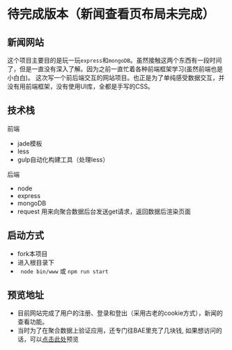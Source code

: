 # 待完成版本（新闻查看页布局未完成）
## 新闻网站
  这个项目主要目的是玩一玩`express`和`mongoDB`。虽然接触这两个东西有一段时间了，但是一直没有深入了解。因为之前一直忙着各种前端框架学习(虽然前端也是小白白)。
  这次写一个前后端交互的网站项目。也正是为了单纯感受数据交互，并没有用前端框架，没有使用UI库，全都是手写的CSS。

## 技术栈

前端
* jade模板
* less
* gulp自动化构建工具（处理less）

后端
* node
* express
* mongoDB
* request 用来向聚合数据后台发送get请求，返回数据后渲染页面

## 启动方式

* fork本项目
* 进入根目录下
* ` node bin/www` 或 `npm run start`
## 预览地址
* 目前网站完成了用户的注册、登录和登出（采用古老的cookie方式），新闻的查看功能。
* 当时为了在聚合数据上验证应用，还专门往BAE里充了几块钱, 如果想访问的话，可以[点击此处](http://heheda.duapp.com)预览